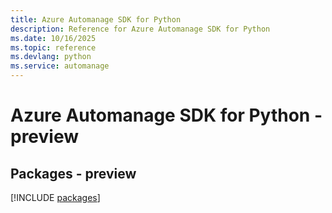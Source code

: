 ```yaml
---
title: Azure Automanage SDK for Python
description: Reference for Azure Automanage SDK for Python
ms.date: 10/16/2025
ms.topic: reference
ms.devlang: python
ms.service: automanage
---
```

# Azure Automanage SDK for Python - preview
## Packages - preview
[!INCLUDE [packages](automanage-index.md)]